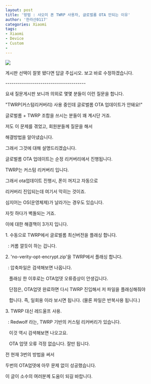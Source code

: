 ```yaml
---
layout: post
title: '방법 : 샤오미 폰 TWRP 사용자, 글로벌롬 OTA 안되는 이유'
author: '한라산0117'
categories: Xiaomi
tags:
- Xiaomi
- Device
- Custom
- 
---
```



<script> location.href='https://cafe.naver.com/develoid/793685' ; </script>

<p><img src="https://dthumb-phinf.pstatic.net/?src=%22https%3A%2F%2Fcafeptthumb-phinf.pstatic.net%2FMjAxNzEyMzFfMTg3%2FMDAxNTE0NzI0Mzk3NDM2.EjYQ-bdiG3LKFHRn75mQ7eBBKhVM5uj38GOVJgD1fykg.k0_RT99TaGnkWmNJGXAcRQJSpMijrzTByQNphac_hqEg.PNG.searphiel9%2F%25EA%25B2%258C%25EC%258B%259C%25EA%25B8%2580_%25EC%259E%2591%25EC%2584%25B1_%25EC%25A0%2584_%25EA%25BC%25AD_%25EC%259D%25BD%25EC%2596%25B4%25EC%25A3%25BC%25EC%2584%25B8%25EC%259A%2594_%2528IT_%25EC%2586%258C%25ED%2586%25B5_%25EA%25B2%258C%25EC%258B%259C%25ED%258C%2590.png%3Ftype%3Dw740%22&amp;type=cafe_wa740"><p>게시판 선택이 잘못 됐다면 답글 주십시오.&nbsp;보고 바로 수정하겠습니다.</p>
<p>---------------------------------------</p>
<p>요새 질문게시판 보니까 의외로 몇몇 분들이&nbsp;이런 질문을 합니다.</p>
<p>"TWRP(커스텀리커버리) 사용 중인데&nbsp;글로벌롬 OTA 업데이트가 안돼요!"</p>
<p>글로벌롬 + TWRP 조합을 쓰시는 분들이 꽤 계시단 거죠.</p>
<p>저도 이 문제를 겪었고, 회원분들께 질문을 해서</p>
<p>해결방법을 알아냈습니다.</p>
<p>그래서 그것에 대해 설명드리겠습니다.</p>
<p>글로벌롬 OTA 업데이트는 순정 리커버리에서 진행됩니다.</p>
<p>TWRP는 커스텀 리커버리 입니다.</p>
<p>그래서 ota업데이트 진행시, 폰이 꺼지고 자동으로</p>
<p>리커버리 진입되는데 여기서 막히는 것이죠.</p>
<p>심지어는 OS(운영체제)가 날라가는 경우도 있습니다.</p>
<p>자칫 하다가 벽돌되는 거죠.</p>
<p>이에 대한 해결책이 3가지 입니다.</p>
<p>1. 수동으로 TWRP에서 글로벌롬 최신버전을 플래싱 합니다.</p>
<p>&nbsp; : 커롬 깔듯이 하는 겁니다.</p>
<p>2. 'no-verity-opt-encrypt.zip'을 TWRP에서 플래싱 합니다.</p>
<p>&nbsp; : 압축파일은 검색해보면 나옵니다.</p>
<p>&nbsp; &nbsp;플래싱 한 이후로는 OTA업뎃 오류증상이 안생깁니다.</p>
<p>&nbsp; &nbsp;단점은, OTA업뎃 완료하면 다시 TWRP 진입해서 저 파일을 플래싱해줘야</p>
<p>&nbsp; &nbsp;합니다. 즉, 일회용 이라 보시면 됩니다. (물론 파일은 반복사용 됩니다.)</p>
<p>3. TWRP 대신 레드울프 사용.</p>
<p>&nbsp; : Redwolf 라는, TWRP 기반의 커스텀 리커버리가 있습니다.</p>
<p>&nbsp; &nbsp;이것 역시 검색해보면 나오고요.</p>
<p>&nbsp; &nbsp;OTA 업뎃 오류 걱정 없습니다. 잘만 됩니다.</p>
<p>전 현재 3번의 방법을 써서</p>
<p>두번의 OTA업뎃에 아무 문제 없이 성공했습니다.</p>
<p>이 글이 소수의 여러분께 도움이 되길 바랍니다.</p>

